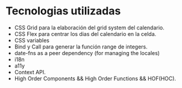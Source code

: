 # Tecnologias utilizadas

- CSS Grid para la elaboración del grid system del calendario.
- CSS Flex para centrar los dias del calendario en la celda.
- CSS variables
- Bind y Call para generar la función range de integers.
- date-fns as a peer dependency (for managing the locales)
- i18n
- a11y
- Context API.
- High Order Components && High Order Functions && HOF(HOC).
